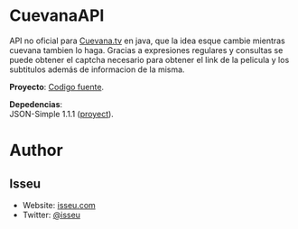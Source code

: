 CuevanaAPI
==========

API no oficial para [Cuevana.tv] en java, que la idea esque cambie mientras cuevana tambien lo haga. Gracias a expresiones regulares y consultas se puede obtener el captcha necesario para obtener el link de la pelicula y los subtitulos además de informacion de la misma. 


**Proyecto**: [Codigo fuente][Source Code].

**Depedencias**:  
JSON-Simple 1.1.1 ([proyect][json]).

# Author

## Isseu 
* Website: [isseu.com]  
* Twitter: [@isseu]  
  
[Cuevana.tv]: http://www.cuevana.tv
[Source Code]: https://github.com/isseu/cuevanaapi
[JSON]: http://code.google.com/p/json-simple/ 
[isseu.com]: http://www.isseu.com
[@isseu]: http://twitter.com/isseu
